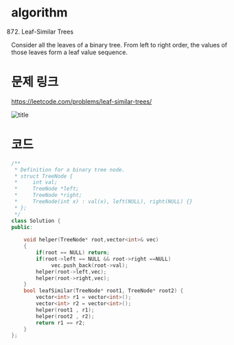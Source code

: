 ﻿# algorithm 
872. Leaf-Similar Trees  

Consider all the leaves of a binary tree.  From left to right order, the values of those leaves form a leaf value sequence.  

# 문제 링크  
https://leetcode.com/problems/leaf-similar-trees/  

![title](https://github.com/jungmin3834/algorithm/blob/master/image/leaf-similar-trees.png)

# 코드

```cpp
/**
 * Definition for a binary tree node.
 * struct TreeNode {
 *     int val;
 *     TreeNode *left;
 *     TreeNode *right;
 *     TreeNode(int x) : val(x), left(NULL), right(NULL) {}
 * };
 */
class Solution {
public:
   
    void helper(TreeNode* root,vector<int>& vec)
    {
        if(root == NULL) return;
        if(root->left == NULL && root->right ==NULL)
             vec.push_back(root->val);
        helper(root->left,vec);
        helper(root->right,vec);
    }
    bool leafSimilar(TreeNode* root1, TreeNode* root2) {
        vector<int> r1 = vector<int>();
        vector<int> r2 = vector<int>();
        helper(root1 , r1);
        helper(root2 , r2);
        return r1 == r2;
    }
};
```

